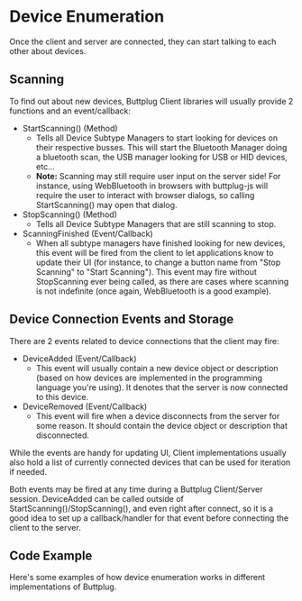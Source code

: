 # Device Enumeration

Once the client and server are connected, they can start talking to each other about devices.

## Scanning

To find out about new devices, Buttplug Client libraries will usually provide 2 functions and an event/callback:

- StartScanning() (Method)
   - Tells all Device Subtype Managers to start looking for devices on their respective busses. This will start the Bluetooth Manager doing a bluetooth scan, the USB manager looking for USB or HID devices, etc...
   - **Note:** Scanning may still require user input on the server side! For instance, using WebBluetooth in browsers with buttplug-js will require the user to interact with browser dialogs, so calling StartScanning() may open that dialog.
- StopScanning() (Method)
   - Tells all Device Subtype Managers that are still scanning to stop.
- ScanningFinished (Event/Callback)
   - When all subtype managers have finished looking for new devices, this event will be fired from the client to let applications know to update their UI (for instance, to change a button name from "Stop Scanning" to "Start Scanning"). This event may fire without StopScanning ever being called, as there are cases where scanning is not indefinite (once again, WebBluetooth is a good example).

## Device Connection Events and Storage

There are 2 events related to device connections that the client may fire:

- DeviceAdded (Event/Callback)
    - This event will usually contain a new device object or description (based on how devices are implemented in the programming language you're using). It denotes that the server is now connected to this device.
- DeviceRemoved (Event/Callback)
    - This event will fire when a device disconnects from the server for some reason. It should contain the device object or description that disconnected.
    
While the events are handy for updating UI, Client implementations usually also hold a list of currently connected devices that can be used for iteration if needed.

Both events may be fired at any time during a Buttplug Client/Server session. DeviceAdded can be called outside of StartScanning()/StopScanning(), and even right after connect, so it is a good idea to set up a callback/handler for that event before connecting the client to the server.

## Code Example

Here's some examples of how device enumeration works in different implementations of Buttplug.
<CodeSwitcher :languages="{rust:'Rust', csharp:'C#', ts:'TypeScript', js:'JS', twine: 'Twine (Sugarcube)'}">
<template v-slot:rust>

<<< @/examples/rust/src/bin/device_enumeration.rs

</template>
<template v-slot:csharp>

<<< @/examples/csharp/DeviceEnumerationExample/Program.csharp

</template>
<template v-slot:js>

```js
// Need to write this example
```

</template>
<template v-slot:ts>

```ts
// Need to write this example
```

</template>
<template v-slot:twine>

```html
<!-- Need to write this example. -->
```

</template>
</CodeSwitcher>

